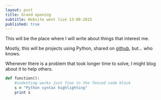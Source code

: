 ```yaml
---
layout: post
title: Grand opening
subtitle: Website went live 13-09-2015
published: true
---
```


This will be the place where I will write about things that interest me.

Mostly, this will be projects using Python, shared on [github](https://github.com/kootenpv), but... who knows.

Whenever there is a problem that took longer time to solve, I might blog about it to help others.

```ruby
def function():
    #indenting works just fine in the fenced code block
    s = "Python syntax highlighting"
    print s
```
 